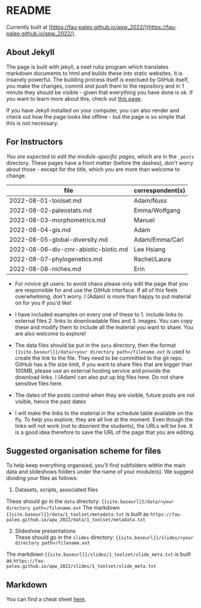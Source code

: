 # README

Currently built at [https://fau-paleo.github.io/apw_2022/](https://fau-paleo.github.io/apw_2022/). 

## About Jekyll

The page is built with jekyll, a neet ruby program which translates markdown documents to html and builds these into static websites. It is insanely powerful. The building process itself is exectued by GitHub itself, you make the changes, commit and push them to the repository and in 1 minute they should be visible - given that everything you have done is ok. If you want to learn more about this, check out [this page](https://docs.github.com/en/pages/setting-up-a-github-pages-site-with-jekyll). 


If you have Jekyll installed on your computer, you can also render and check out how the page looks like offline - but the page is so simple that this is not necessary.  

## For Instructors 

*You are expected to edit the module-specific pages*, which are in the `_posts` directory. These pages have a front matter (before the dashes), don't worry about those - except for the title, which you are more than welcome to change.

| file                                 | correspondent(s) |
|--------------------------------------|------------------|
| 2022-08-01-toolset.md                | Adam/Nuss        |
| 2022-08-02-paleostats.md             | Emma/Wolfgang    |
| 2022-08-03-morphometrics.md          | Manuel           |
| 2022-08-04-gis.md                    | Adam             |
| 2022-08-05-global-diversity.md       | Adam/Emma/Carl   |
| 2022-08-06-div-cmr-abiotic-biotic.md | Lee Hsiang       |
| 2022-08-07-phylogenetics.md          | Rachel/Laura     |
| 2022-08-08-niches.md                 | Erin             |

- For novice git users: to avoid chaos please only edit the page that you are responsible for and use the GitHub interface. If all of this feels overwhelming, don't worry. I (Adam) is more than happy to put material on for you if you'd like!

- I have included examples on every one of these to 1. include links to external files 2. links to downloadable files and 3. images. You can copy these and modify them to include all the material you want to share. You are also welcome to explore! 

- The data files should be put in the `data` directory, then the format `{{site.baseurl}}/data/<your directory path>/filename.ext` is used to create the link to the file. They need to be committed to the git repo. GitHub has a file size limit, if you want to share files that are bigger than 100MB, please use an external hosting service and provide the download links. I (Adam) can also put up big files here. Do not share sensitive files here. 

- The dates of the posts control when they are visible, future posts are not visible, hence the past dates

- I will make the links to the material in the schedule table available on the fly. To help you explore, they are all live at the moment. Even though the links will not work (not to disorient the students), the URLs will be live. It is a good idea therefore to save the URL of the page that you are editing. 


## Suggested organisation scheme for files

To help keep everything organsied, you'll find subfolders within the main data and slideshows folders under the name of your module(s). We suggest dividing your files as follows:

1. Datasets, scripts, associated files 

These should go in the `data` directory: `{{site.baseurl}}/data/<your directory path>/filename.ext`
The markdown `{{site.baseurl}}/data/1_toolset/metadata.txt` is built as `https://fau-paleo.github.io/apw_2022/data/1_toolset/metadata.txt`

2. Slideshow presentations   
These should go in the `slides` directory: `{{site.baseurl}}/slides/<your directory path>/filename.ext`

The markdown `{{site.baseurl}}/slides/1_toolset/slide_meta.txt` is built as `https://fau-paleo.github.io/apw_2022/slides/1_toolset/slide_meta.txt`


## Markdown

You can find a cheat sheet [here](https://www.markdownguide.org/cheat-sheet/).

